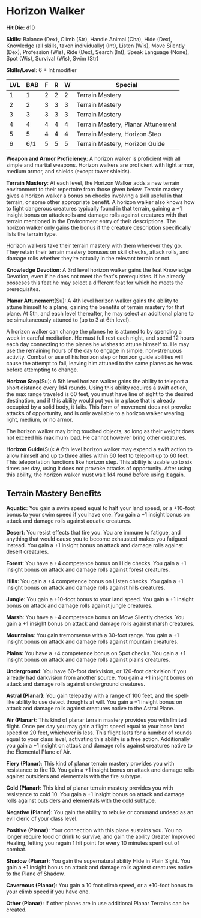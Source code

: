 # Horizon Walker

**Hit Die**: d10

**Skills**: Balance (Dex), Climb (Str), Handle Animal (Cha), Hide (Dex), Knowledge (all skills, taken individually) (Int), Listen (Wis), Move Silently (Dex), Profession (Wis), Ride (Dex), Search (Int), Speak Language (None), Spot (Wis), Survival (Wis), Swim (Str)

**Skills/Level**: 6 + Int modifier

LVL | BAB | F | R | W | Special 
--- | --- | - | - | - | ------- 
1   | 1   | 2 | 2 | 2 | Terrain Mastery
2   | 2   | 3 | 3 | 3 | Terrain Mastery
3   | 3   | 3 | 3 | 3 | Terrain Mastery
4   | 4   | 4 | 4 | 4 | Terrain Mastery, Planar Attunement
5   | 5   | 4 | 4 | 4 | Terrain Mastery, Horizon Step
6   | 6/1 | 5 | 5 | 5 | Terrain Mastery, Horizon Guide

**Weapon and Armor Proficiency**: A horizon walker is proficient with all simple and martial weapons. Horizon walkers are proficient with light armor, medium armor, and shields (except tower shields).

**Terrain Mastery**: At each level, the Horizon Walker adds a new terrain environment to their repertoire from those given below. Terrain mastery gives a horizon walker a bonus on checks involving a skill useful in that terrain, or some other appropriate benefit. A horizon walker also knows how to fight dangerous creatures typically found in that terrain, gaining a +1 insight bonus on attack rolls and damage rolls against creatures with that terrain mentioned in the Environment entry of their descriptions. The horizon walker only gains the bonus if the creature description specifically lists the terrain type.

Horizon walkers take their terrain mastery with them wherever they go. They retain their terrain mastery bonuses on skill checks, attack rolls, and damage rolls whether they’re actually in the relevant terrain or not.

**Knowledge Devotion**: A 3rd level horizon walker gains the feat Knowledge Devotion, even if he does not meet the feat's prerequisites. If he already posseses this feat he may select a different feat for which he meets the prerequisites.

**Planar Attunement**(Su): A 4th level horizon walker gains the ability to attune himself to a plane, gaining the benefits of terrain mastery for that plane. At 5th, and each level thereafter, he may select an additional plane to be simultaneously attuned to (up to 3 at 6th level).

A horizon walker can change the planes he is attuned to by spending a week in careful meditation. He must full rest each night, and spend 12 hours each day connecting to the planes he wishes to attune himself to. He may use the remaining hours of the day to engage in simple, non-strenuous activity. Combat or use of his horizon step or horizon guide abilities will cause the attempt to fail, leaving him attuned to the same planes as he was before attempting to change.

**Horizon Step**(Su): A 5th level horizon walker gains the ability to teleport a short distance every 1d4 rounds. Using this ability requires a swift action, the max range traveled is 60 feet, you must have line of sight to the desired destination, and if this ability would put you in a place that is already occupied by a solid body, it fails. This form of movement does not provoke attacks of opportunity, and is only available to a horizon walker wearing light, medium, or no armor.

The horizon walker may bring touched objects, so long as their weight does not exceed his maximum load. He cannot however bring other creatures.

**Horizon Guide**(Su): A 6th level horizon walker may expend a swift action to allow himself and up to three allies within 60 feet to teleport up to 60 feet. This teleportation functions like horizon step. This ability is usable up to six times per day, using it does not provoke attacks of opportunity. After using this ability, the horizon walker must wait 1d4 round before using it again.

## Terrain Mastery Benefits

**Aquatic**: You gain a swim speed equal to half your land speed, or a +10-foot bonus to your swim speed if you have one. You gain a +1 insight bonus on attack and damage rolls against aquatic creatures.

**Desert**: You resist effects that tire you. You are immune to fatigue, and anything that would cause you to become exhausted makes you fatigued instead. You gain a +1 insight bonus on attack and damage rolls against desert creatures.

**Forest**: You have a +4 competence bonus on Hide checks. You gain a +1 insight bonus on attack and damage rolls against forest creatures.

**Hills**: You gain a +4 competence bonus on Listen checks. You gain a +1 insight bonus on attack and damage rolls against hills creatures.

**Jungle**: You gain a +10-foot bonus to your land speed. You gain a +1 insight bonus on attack and damage rolls against jungle creatures.

**Marsh**: You have a +4 competence bonus on Move Silently checks. You gain a +1 insight bonus on attack and damage rolls against marsh creatures.

**Mountains**:  You gain tremorsense with a 30-foot range. You gain a +1 insight bonus on attack and damage rolls against mountain creatures.

**Plains**: You have a +4 competence bonus on Spot checks. You gain a +1 insight bonus on attack and damage rolls against plains creatures.

**Underground**: You have 60-foot darkvision, or 120-foot darkvision if you already had darkvision from another source. You gain a +1 insight bonus on attack and damage rolls against underground creatures.

**Astral (Planar)**: You gain telepathy with a range of 100 feet, and the spell-like ability to use detect thoughts at will. You gain a +1 insight bonus on attack and damage rolls against creatures native to the Astral Plane.

**Air (Planar)**: This kind of planar terrain mastery provides you with limited flight. Once per day you may gain a flight speed equal to your base land speed or 20 feet, whichever is less. This flight lasts for a number of rounds equal to your class level, activating this ability is a free action. Additionally you gain a +1 insight on attack and damage rolls against creatures native to the Elemental Plane of Air.

**Fiery (Planar)**: This kind of planar terrain mastery provides you with resistance to fire 10. You gain a +1 insight bonus on attack and damage rolls against outsiders and elementals with the fire subtype.

**Cold (Planar)**: This kind of planar terrain mastery provides you with resistance to cold 10. You gain a +1 insight bonus on attack and damage rolls against outsiders and elementals with the cold subtype.

**Negative (Planar)**: You gain the ability to rebuke or command undead as an evil cleric of your class level.

**Positive (Planar)**: Your connection with this plane sustains you. You no longer require food or drink to survive, and gain the ability Greater Improved Healing, letting you regain 1 hit point for every 10 minutes spent out of combat.

**Shadow (Planar)**: You gain the supernatural ability Hide in Plain Sight. You gain a +1 insight bonus on attack and damage rolls against creatures native to the Plane of Shadow.

**Cavernous (Planar)**: You gain a 10 foot climb speed, or a +10-foot bonus to your climb speed if you have one.

**Other (Planar)**: If other planes are in use additional Planar Terrains can be created.